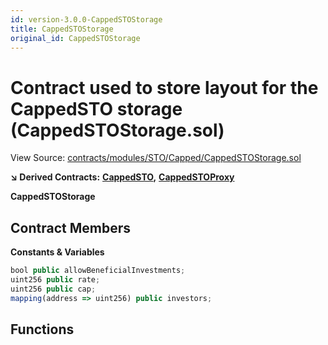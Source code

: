 ```yaml
---
id: version-3.0.0-CappedSTOStorage
title: CappedSTOStorage
original_id: CappedSTOStorage
---
```


# Contract used to store layout for the CappedSTO storage \(CappedSTOStorage.sol\)

View Source: [contracts/modules/STO/Capped/CappedSTOStorage.sol](https://github.com/PolymathNetwork/polymath-core/tree/096ba240a927c98e1f1a182d2efee7c4c4c1dfc5/contracts/modules/STO/Capped/CappedSTOStorage.sol)

**↘ Derived Contracts:** [**CappedSTO**](https://github.com/PolymathNetwork/polymath-core/tree/096ba240a927c98e1f1a182d2efee7c4c4c1dfc5/docs/api/CappedSTO.md)**,** [**CappedSTOProxy**](https://github.com/PolymathNetwork/polymath-core/tree/096ba240a927c98e1f1a182d2efee7c4c4c1dfc5/docs/api/CappedSTOProxy.md)

**CappedSTOStorage**

## Contract Members

**Constants & Variables**

```javascript
bool public allowBeneficialInvestments;
uint256 public rate;
uint256 public cap;
mapping(address => uint256) public investors;
```

## Functions

